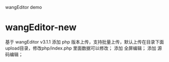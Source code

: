 wangEditor demo
# wangEditor-new
基于 wangEditor v3.1.1
添加 php 版本上传，支持批量上传，默认上传在目录下面 upload目录，修改php/index.php 里面数据可以修改；
添加 全屏编辑；
添加 源码编辑；
